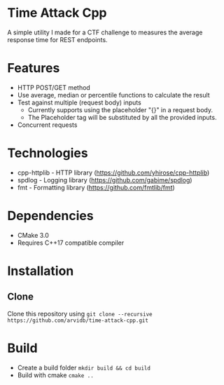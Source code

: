 # Time Attack Cpp
A simple utility I made for a CTF challenge to measures the average response time for REST endpoints.

# Features
* HTTP POST/GET method
* Use average, median or percentile functions to calculate the result
* Test against multiple (request body) inputs
  * Currently supports using the placeholder "{}" in a request body.
  * The Placeholder tag will be substituted by all the provided inputs.
* Concurrent requests

# Technologies
* cpp-httplib - HTTP library (https://github.com/yhirose/cpp-httplib)
* spdlog - Logging library (https://github.com/gabime/spdlog)
* fmt - Formatting library (https://github.com/fmtlib/fmt)

# Dependencies
* CMake 3.0
* Requires C++17 compatible compiler

# Installation
## Clone
Clone this repository using
```git clone --recursive https://github.com/arvidb/time-attack-cpp.git```


# Build
* Create a build folder ```mkdir build && cd build```
* Build with cmake ```cmake ..```
